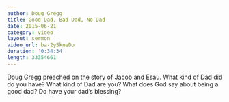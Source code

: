 ```yaml
---
author: Doug Gregg
title: Good Dad, Bad Dad, No Dad
date: 2015-06-21
category: video
layout: sermon
video_url: ba-2ySkneDo
duration: '0:34:34' 
length: 33354661
---
```


Doug Gregg preached on the story of Jacob and Esau. What kind of Dad did do you have? What kind of Dad are you? What does God say about being a good dad? Do have your dad’s blessing?
